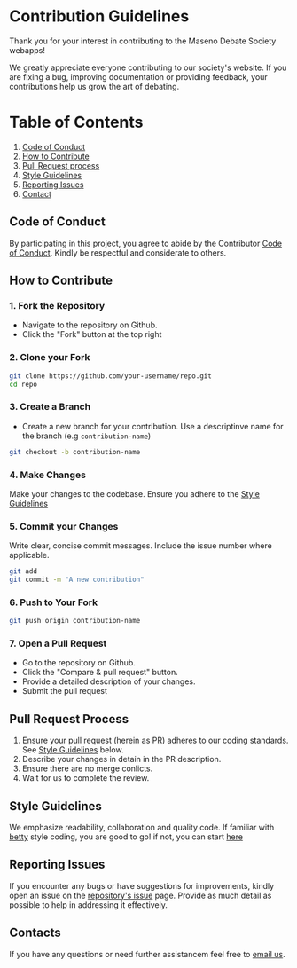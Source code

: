 # Contribution Guidelines

Thank you for your interest in contributing to the Maseno Debate Society webapps!

We greatly appreciate everyone contributing to our society's website. If you are fixing a bug, improving documentation or providing feedback, your contributions help us grow the art of debating.

# Table of Contents
1. [Code of Conduct](#code-of-conduct)
2. [How to Contribute](#how-to-contribute)
3. [Pull Request process](#pull-request-process)
4. [Style Guidelines](#style-guidelines)
5. [Reporting Issues](#reporting-issues)
6. [Contact](#contacts)


## Code of Conduct

By participating in this project, you agree to abide by the Contributor [Code of Conduct](./CODE-OF-CONDUCT.md). Kindly be respectful and considerate to others.

## How to Contribute

### 1. Fork the Repository
* Navigate to the repository on Github.
* Click the "Fork" button at the top right

### 2. Clone your Fork
```bash
git clone https://github.com/your-username/repo.git
cd repo
```
### 3. Create a Branch
* Create a new branch for your contribution. Use a descriptinve name for the branch (e.g `contribution-name`)
```bash
git checkout -b contribution-name
```
### 4. Make Changes
Make your changes to the codebase. Ensure you adhere to the [Style Guidelines](#style-guidelines)

### 5. Commit your Changes
Write clear, concise commit messages. Include the issue number where applicable.
```bash
git add
git commit -m "A new contribution"
```

### 6. Push to Your Fork
```bash
git push origin contribution-name
```

### 7. Open a Pull Request
* Go to the repository on Github.
* Click the "Compare & pull request" button.
* Provide a detailed description of your changes.
* Submit the pull request


## Pull Request Process
1. Ensure your pull request (herein as PR) adheres to our coding standards. See [Style Guidelines](#style-guidelines) below.
2. Describe your changes in detain in the PR description.
3. Ensure there are no merge conlicts.
4. Wait for us to complete the review.

## Style Guidelines

We emphasize readability, collaboration and quality code. If familiar with [betty]() style coding, you are good to go! if not, you can start [here](./STYLE-GUIDELINES.md)

## Reporting Issues

If you encounter any bugs or have suggestions for improvements, kindly open an issue on the [repository's issue](https://github.com/Maseno-Debate/musads/issues) page. Provide as much detail as possible to help in addressing it effectively.

## Contacts

If you have any questions or need further assistancem feel free to [email us](mailto:masenodebatesociety@gmail.com).
